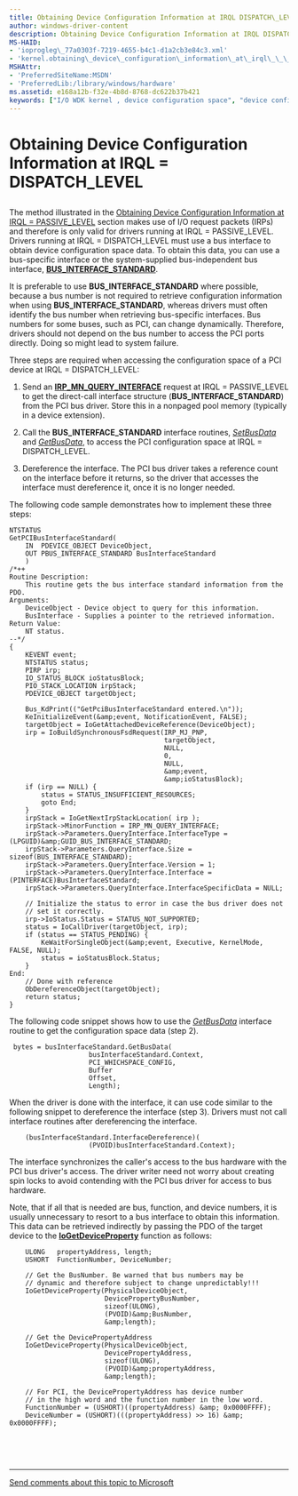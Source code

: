 ```yaml
---
title: Obtaining Device Configuration Information at IRQL DISPATCH\_LEVEL
author: windows-driver-content
description: Obtaining Device Configuration Information at IRQL DISPATCH\_LEVEL
MS-HAID:
- 'ioprogleg\_77a0303f-7219-4655-b4c1-d1a2cb3e84c3.xml'
- 'kernel.obtaining\_device\_configuration\_information\_at\_irql\_\_\_dispatch\_level'
MSHAttr:
- 'PreferredSiteName:MSDN'
- 'PreferredLib:/library/windows/hardware'
ms.assetid: e168a12b-f32e-4b8d-8768-dc622b37b421
keywords: ["I/O WDK kernel , device configuration space", "device configuration space WDK I/O", "configuration space WDK I/O", "space WDK I/O", "DISPATCH_LEVEL WDK", "BUS_INTERFACE_STANDARD", "driver stacks WDK configuration info"]
---
```


# Obtaining Device Configuration Information at IRQL = DISPATCH\_LEVEL


## <a href="" id="ddk-obtaining-device-configuration-information-at-irql-dispatch-level-"></a>


The method illustrated in the [Obtaining Device Configuration Information at IRQL = PASSIVE\_LEVEL](obtaining-device-configuration-information-at-irql---passive-level.md) section makes use of I/O request packets (IRPs) and therefore is only valid for drivers running at IRQL = PASSIVE\_LEVEL. Drivers running at IRQL = DISPATCH\_LEVEL must use a bus interface to obtain device configuration space data. To obtain this data, you can use a bus-specific interface or the system-supplied bus-independent bus interface, [**BUS\_INTERFACE\_STANDARD**](https://msdn.microsoft.com/library/windows/hardware/ff540707).

It is preferable to use **BUS\_INTERFACE\_STANDARD** where possible, because a bus number is not required to retrieve configuration information when using **BUS\_INTERFACE\_STANDARD**, whereas drivers must often identify the bus number when retrieving bus-specific interfaces. Bus numbers for some buses, such as PCI, can change dynamically. Therefore, drivers should not depend on the bus number to access the PCI ports directly. Doing so might lead to system failure.

Three steps are required when accessing the configuration space of a PCI device at IRQL = DISPATCH\_LEVEL:

1.  Send an [**IRP\_MN\_QUERY\_INTERFACE**](https://msdn.microsoft.com/library/windows/hardware/ff551687) request at IRQL = PASSIVE\_LEVEL to get the direct-call interface structure (**BUS\_INTERFACE\_STANDARD**) from the PCI bus driver. Store this in a nonpaged pool memory (typically in a device extension).

2.  Call the **BUS\_INTERFACE\_STANDARD** interface routines, [*SetBusData*](https://msdn.microsoft.com/library/windows/hardware/gg604856) and [*GetBusData*](https://msdn.microsoft.com/library/windows/hardware/gg604850), to access the PCI configuration space at IRQL = DISPATCH\_LEVEL.

3.  Dereference the interface. The PCI bus driver takes a reference count on the interface before it returns, so the driver that accesses the interface must dereference it, once it is no longer needed.

The following code sample demonstrates how to implement these three steps:

```
NTSTATUS
GetPCIBusInterfaceStandard(
    IN  PDEVICE_OBJECT DeviceObject,
    OUT PBUS_INTERFACE_STANDARD BusInterfaceStandard
    )
/*++
Routine Description:
    This routine gets the bus interface standard information from the PDO.
Arguments:
    DeviceObject - Device object to query for this information.
    BusInterface - Supplies a pointer to the retrieved information.
Return Value:
    NT status.
--*/ 
{
    KEVENT event;
    NTSTATUS status;
    PIRP irp;
    IO_STATUS_BLOCK ioStatusBlock;
    PIO_STACK_LOCATION irpStack;
    PDEVICE_OBJECT targetObject;

    Bus_KdPrint(("GetPciBusInterfaceStandard entered.\n"));
    KeInitializeEvent(&amp;event, NotificationEvent, FALSE);
    targetObject = IoGetAttachedDeviceReference(DeviceObject);
    irp = IoBuildSynchronousFsdRequest(IRP_MJ_PNP,
                                       targetObject,
                                       NULL,
                                       0,
                                       NULL,
                                       &amp;event,
                                       &amp;ioStatusBlock);
    if (irp == NULL) {
        status = STATUS_INSUFFICIENT_RESOURCES;
        goto End;
    }
    irpStack = IoGetNextIrpStackLocation( irp );
    irpStack->MinorFunction = IRP_MN_QUERY_INTERFACE;
    irpStack->Parameters.QueryInterface.InterfaceType = (LPGUID)&amp;GUID_BUS_INTERFACE_STANDARD;
    irpStack->Parameters.QueryInterface.Size = sizeof(BUS_INTERFACE_STANDARD);
    irpStack->Parameters.QueryInterface.Version = 1;
    irpStack->Parameters.QueryInterface.Interface = (PINTERFACE)BusInterfaceStandard;
    irpStack->Parameters.QueryInterface.InterfaceSpecificData = NULL;

    // Initialize the status to error in case the bus driver does not 
    // set it correctly.
    irp->IoStatus.Status = STATUS_NOT_SUPPORTED;
    status = IoCallDriver(targetObject, irp);
    if (status == STATUS_PENDING) {
        KeWaitForSingleObject(&amp;event, Executive, KernelMode, FALSE, NULL);
        status = ioStatusBlock.Status;
    }
End:
    // Done with reference
    ObDereferenceObject(targetObject);
    return status;
}
```

The following code snippet shows how to use the [*GetBusData*](https://msdn.microsoft.com/library/windows/hardware/gg604850) interface routine to get the configuration space data (step 2).

```
 bytes = busInterfaceStandard.GetBusData(
                    busInterfaceStandard.Context,
                    PCI_WHICHSPACE_CONFIG,
                    Buffer
                    Offset,
                    Length);
```

When the driver is done with the interface, it can use code similar to the following snippet to dereference the interface (step 3). Drivers must not call interface routines after dereferencing the interface.

```
    (busInterfaceStandard.InterfaceDereference)(
                    (PVOID)busInterfaceStandard.Context);
```

The interface synchronizes the caller's access to the bus hardware with the PCI bus driver's access. The driver writer need not worry about creating spin locks to avoid contending with the PCI bus driver for access to bus hardware.

Note, that if all that is needed are bus, function, and device numbers, it is usually unnecessary to resort to a bus interface to obtain this information. This data can be retrieved indirectly by passing the PDO of the target device to the [**IoGetDeviceProperty**](https://msdn.microsoft.com/library/windows/hardware/ff549203) function as follows:

```
    ULONG   propertyAddress, length;
    USHORT  FunctionNumber, DeviceNumber;

    // Get the BusNumber. Be warned that bus numbers may be
    // dynamic and therefore subject to change unpredictably!!!
    IoGetDeviceProperty(PhysicalDeviceObject,
                        DevicePropertyBusNumber,
                        sizeof(ULONG),
                        (PVOID)&amp;BusNumber,
                        &amp;length);

    // Get the DevicePropertyAddress
    IoGetDeviceProperty(PhysicalDeviceObject,
                        DevicePropertyAddress,
                        sizeof(ULONG),
                        (PVOID)&amp;propertyAddress,
                        &amp;length);

    // For PCI, the DevicePropertyAddress has device number 
    // in the high word and the function number in the low word. 
    FunctionNumber = (USHORT)((propertyAddress) &amp; 0x0000FFFF);
    DeviceNumber = (USHORT)(((propertyAddress) >> 16) &amp; 0x0000FFFF);
```

 

 


--------------------
[Send comments about this topic to Microsoft](mailto:wsddocfb@microsoft.com?subject=Documentation%20feedback%20%5Bkernel\kernel%5D:%20Obtaining%20Device%20Configuration%20Information%20at%20IRQL%20=%20DISPATCH_LEVEL%20%20RELEASE:%20%286/14/2017%29&body=%0A%0APRIVACY%20STATEMENT%0A%0AWe%20use%20your%20feedback%20to%20improve%20the%20documentation.%20We%20don't%20use%20your%20email%20address%20for%20any%20other%20purpose,%20and%20we'll%20remove%20your%20email%20address%20from%20our%20system%20after%20the%20issue%20that%20you're%20reporting%20is%20fixed.%20While%20we're%20working%20to%20fix%20this%20issue,%20we%20might%20send%20you%20an%20email%20message%20to%20ask%20for%20more%20info.%20Later,%20we%20might%20also%20send%20you%20an%20email%20message%20to%20let%20you%20know%20that%20we've%20addressed%20your%20feedback.%0A%0AFor%20more%20info%20about%20Microsoft's%20privacy%20policy,%20see%20http://privacy.microsoft.com/default.aspx. "Send comments about this topic to Microsoft")


